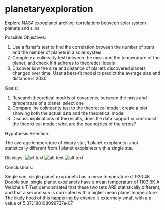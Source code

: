 # planetaryexploration
Explore NASA expoplanet archive; correlations between solar system planets and suns

Possible Objectives:

1. Use a fisher's test to find the correlation between the number of stars and the number of planets in a solar system
2. Complete a colineaity test between the mass and the temperature of the planet, and check if it adheres to theoretical ideals
3. Discover how the size and distance of planets discovered planets changed over time. User a best-fit model to predict the average size and distance in 2030


Goals: 
1. Research theoretical models of covarience between the mass and temperature of a planet, select one
2. Compare the colinearity test to the theoretical model, create a plot showing both the actual data and the theoretical model
3. Discuss implications of the results, does the data support or contradict the theoretical model; 
   what are the boundaries of the errors?
   
 
Hypothesis Selection:

The average temperature of binary star, 1 planet exoplanets is not statistically different from 1 planet exoplanets with a single star. 


Displays:
![alt text](./images/plot1)
![alt text](./images/plot2)
![alt text](./images/plot3)


Conclustions:

Single sun, single planet exoplanets has a mean temperature of 920.4K Double sun, single planet exoplanets have a mean temperature of 1103.3K
A Welche's T-Test demonstrated that these two sets ARE statistically different, and that a second sun is correlated with a higher mean planet
temperature. The likely hood of this happening by chance is extermely small, with a p-value of 5.372188108099737e-07.
